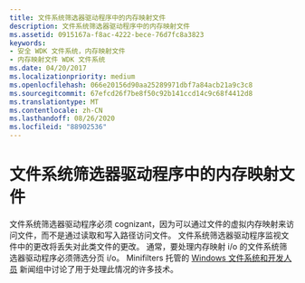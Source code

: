 ```yaml
---
title: 文件系统筛选器驱动程序中的内存映射文件
description: 文件系统筛选器驱动程序中的内存映射文件
ms.assetid: 0915167a-f8ac-4222-bece-76d7fc8a3823
keywords:
- 安全 WDK 文件系统，内存映射文件
- 内存映射文件 WDK 文件系统
ms.date: 04/20/2017
ms.localizationpriority: medium
ms.openlocfilehash: 066e20156d90aa25289971dbf7a84acb21a9c3c8
ms.sourcegitcommit: 67efcd26f7be8f50c92b141ccd14c9c68f4412d8
ms.translationtype: MT
ms.contentlocale: zh-CN
ms.lasthandoff: 08/26/2020
ms.locfileid: "88902536"
---
```

# <a name="memory-mapped-files-in-a-file-system-filter-driver"></a>文件系统筛选器驱动程序中的内存映射文件

文件系统筛选器驱动程序必须 cognizant，因为可以通过文件的虚拟内存映射来访问文件，而不是通过读取和写入路径访问文件。 文件系统筛选器驱动程序监视文件中的更改将丢失对此类文件的更改。 通常，要处理内存映射 i/o 的文件系统筛选器驱动程序必须筛选分页 i/o。 Minifilters 托管的 [Windows 文件系统和开发人员](https://community.osr.com/) 新闻组中讨论了用于处理此情况的许多技术。
